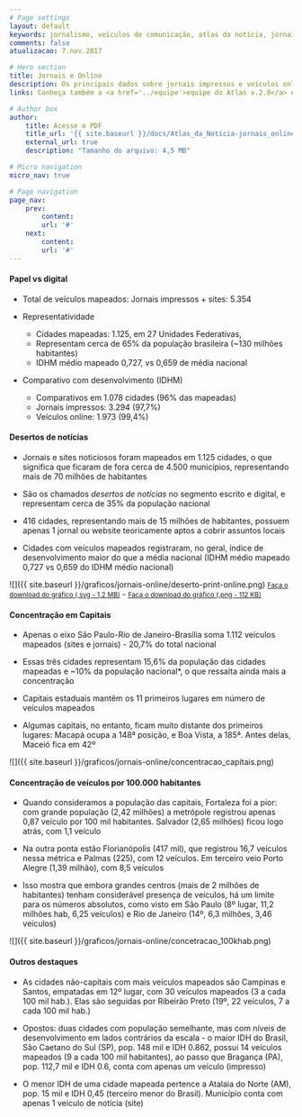 ```yaml
---
# Page settings
layout: default
keywords: jornalismo, veículos de comunicação, atlas da notícia, jornais, sites de notícias
comments: false
atualizacao: 7.nov.2017

# Hero section
title: Jornais e Online
description: Os principais dados sobre jornais impressos e veículos online de notícia em todo o Brasil
links: Conheça também a <a href='../equipe'>equipe do Atlas v.2.0</a> e veja nossas <a href='../estatisticas'>análises</a>

# Author box
author:
    title: Acesse o PDF
    title_url: '{{ site.baseurl }}/docs/Atlas_da_Notícia-jornais_online-resultados.pdf'
    external_url: true
    description: "Tamanho do arquivo: 4,5 MB"

# Micro navigation
micro_nav: true

# Page navigation
page_nav:
    prev:
        content:
        url: '#'
    next:
        content:
        url: '#'
---
```


#### Papel vs digital

- Total de veículos mapeados: Jornais impressos + sites: 5.354

- Representatividade
    - Cidades mapeadas: 1.125, em 27 Unidades Federativas,
    - Representam cerca de 65% da população brasileira (~130 milhões habitantes)
    - IDHM médio mapeado 0,727, vs 0,659 de média nacional

- Comparativo com desenvolvimento (IDHM)
    - Comparativos em 1.078 cidades (96% das mapeadas)
    - Jornais impressos: 3.294 (97,7%)
    - Veículos online: 1.973 (99,4%)

#### Desertos de notícias

- Jornais e sites noticiosos foram mapeados em 1.125 cidades, o que significa que ficaram de fora cerca de 4.500 municípios, representando mais de 70 milhões de habitantes

- São os chamados *desertos de notícias* no segmento escrito e digital, e representam cerca de 35% da população nacional

- 416 cidades, representando mais de 15 milhões de habitantes, possuem apenas 1 jornal ou website teoricamente aptos a cobrir assuntos locais

- Cidades com veículos mapeados registraram, no geral, índice de desenvolvimento maior do que a média nacional (IDHM médio mapeado 0,727 vs 0,659 do IDHM médio nacional)

![]({{ site.baseurl }}/graficos/jornais-online/deserto-print-online.png)
<small><a id="download" href="../graficos/jornais-online/deserto-print-online.svg" download="jornal_online_desertos.svg">Faça o download do gráfico (.svg - 1,2 MB)</a></small> -
<small><a id="download" href="../graficos/jornais-online/deserto-print-online.png" download="jornal_online_desertos.png">Faça o download do gráfico (.png - 112 KB)</a></small>

#### Concentração em Capitais

- Apenas o eixo São Paulo-Rio de Janeiro-Brasília soma 1.112 veículos mapeados (sites e jornais) - 20,7% do total nacional

- Essas três cidades representam 15,6% da população das cidades mapeadas e ~10% da população nacional*, o que ressalta ainda mais a concentração

- Capitais estaduais mantêm os 11 primeiros lugares em número de veículos mapeados

- Algumas capitais, no entanto, ficam muito distante dos primeiros lugares: Macapá ocupa a 148ª posição, e Boa Vista, a 185ª. Antes delas, Maceió fica em 42º

![]({{ site.baseurl }}/graficos/jornais-online/concentracao_capitais.png)

#### Concentração de veículos por 100.000 habitantes

- Quando consideramos a população das capitais, Fortaleza foi a pior: com grande população (2,42 milhões) a metrópole registrou apenas 0,87 veículo por 100 mil habitantes. Salvador (2,65 milhões) ficou logo atrás, com 1,1 veículo

- Na outra ponta estão Florianópolis (417 mil), que registrou 16,7 veículos nessa métrica e Palmas (225), com 12 veículos. Em terceiro veio Porto Alegre (1,39 milhão), com 8,5 veículos

- Isso mostra que embora grandes centros (mais de 2 milhões de habitantes) tenham considerável presença de veículos, há um limite para os números absolutos, como visto em São Paulo (8º lugar, 11,2 milhões hab, 6,25 veículos) e Rio de Janeiro (14º, 6,3 milhões, 3,46 veículos)

![]({{ site.baseurl }}/graficos/jornais-online/concetracao_100khab.png)

#### Outros destaques

- As cidades não-capitais com mais veículos mapeados são Campinas e Santos, empatadas em 12º lugar, com 30 veículos mapeados (3 a cada 100 mil hab.). Elas são seguidas por Ribeirão Preto (19º, 22 veículos, 7 a cada 100 mil hab.)

- Opostos: duas cidades com população semelhante, mas com níveis de desenvolvimento em lados contrários da escala - o maior IDH do Brasil, São Caetano do Sul (SP), pop. 148 mil e IDH 0.862, possui 14 veículos mapeados (9 a cada 100 mil habitantes), ao passo que Bragança (PA), pop. 112,7 mil e IDH 0.6, conta com apenas um veículo (impresso)

- O menor IDH de uma cidade mapeada pertence a Atalaia do Norte (AM), pop. 15 mil e IDH 0,45 (terceiro menor do Brasil). Município conta com apenas 1 veículo de notícia (site)
